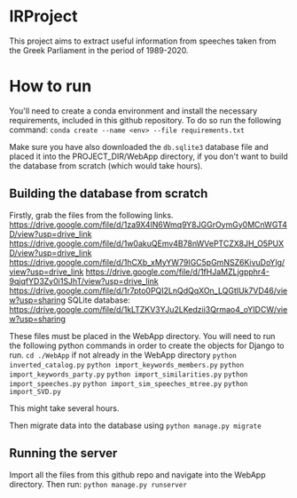 # IRProject

This project aims to extract useful information from speeches taken from the Greek Parliament in the period of 1989-2020.

# How to run

You'll need to create a conda environment and install the necessary requirements, included in this github repository.
To do so run the following command:
`conda create --name <env> --file requirements.txt`

Make sure you have also downloaded the `db.sqlite3` database file and placed it into the PROJECT_DIR/WebApp directory, if you don't want to build the database from scratch (which would take hours).

## Building the database from scratch

Firstly, grab the files from the following links.
https://drive.google.com/file/d/1za9X4IN6Wmq9Y8JGGrOymGy0MCnWGT4D/view?usp=drive_link
https://drive.google.com/file/d/1w0akuQEmv4B78nWVePTCZX8JH_O5PUXD/view?usp=drive_link
https://drive.google.com/file/d/1hCXb_xMyYW79IGC5pGmNSZ6KivuDoYlg/view?usp=drive_link
https://drive.google.com/file/d/1fHJaMZLjgpphr4-9qjqfYD3Zy0i1SJhT/view?usp=drive_link
https://drive.google.com/file/d/1r7pto0PQI2LnQdQqXOn_LQGtIUk7VD46/view?usp=sharing
SQLite database: https://drive.google.com/file/d/1kLTZKV3YJu2LKedzii3Qrmao4_oYIDCW/view?usp=sharing

These files must be placed in the WebApp directory.
You will need to run the following python commands in order to create the objects for Django to run.
`cd ./WebApp` if not already in the WebApp directory
`python inverted_catalog.py`
`python import_keywords_members.py`
`python import_keywords_party.py`
`python import_similarities.py`
`python import_speeches.py`
`python import_sim_speeches_mtree.py`
`python import_SVD.py`

This might take several hours.


Then migrate data into the database using 
`python manage.py migrate`

## Running the server

Import all the files from this github repo and navigate into the WebApp directory. 
Then run:
`python manage.py runserver`

